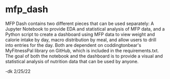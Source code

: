 # mfp_dash
MFP Dash contains two different pieces that can be used separately: A Jupyter Notebook to provide EDA and statistical analysis of MFP data, and a Python script to create a dashboard using MFP data to view weight and calorie intake by day, macro distribution by meal, and allow users to drill into entries for the day. Both are dependent on coddingtonbear's MyFitnessPal library on GitHub, which is included in the requirements.txt. The goal of both the notebook and the dashboard is to provide a visual and statistical analysis of nutrition data that can be used by anyone.

-dk 2/25/22
